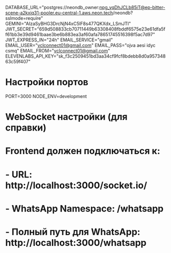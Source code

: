 DATABASE_URL="postgres://neondb_owner:npg_yqDhJCLb85iT@ep-bitter-scene-a2kxiq31-pooler.eu-central-1.aws.neon.tech/neondb?sslmode=require"
GEMINI="AIzaSyBHG3DrcNjN4xC5lF8s477QKXdx_LSmJTI"
JWT_SECRET="659d508833cb70711449b63308408fbddf6575e23e61dfa5ff61bb3e39d9461baae3be6b883ea3af60afa78651745516398f5ac7d97"
JWT_EXPRESS_IN="24h"
EMAIL_SERVICE="gmail"
EMAIL_USER="vclconnect01@gmail.com"
EMAIL_PASS="ojva aesi idyc csmq"
EMAIL_FROM="vclconnect01@gmail.com"
ELEVENLABS_API_KEY="sk_f3c2509451bd3aa34cf9fcf8bdebb8d0a95734863c59f407"

# Настройки портов
PORT=3000
NODE_ENV=development

# WebSocket настройки (для справки)
# Frontend должен подключаться к:
# - URL: http://localhost:3000/socket.io/
# - WhatsApp Namespace: /whatsapp
# - Полный путь для WhatsApp: http://localhost:3000/whatsapp
